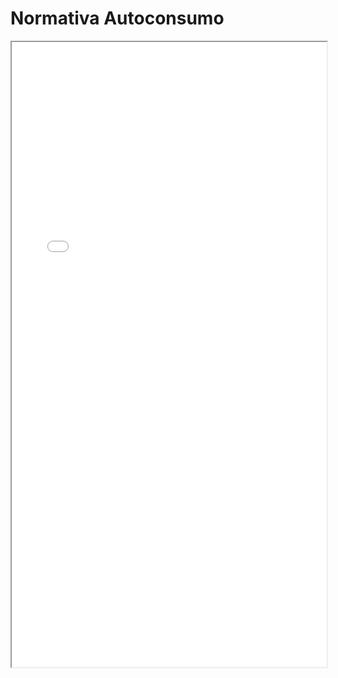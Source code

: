
# Normativa Autoconsumo

<iframe src="../Normativa Autoconsumo.pdf" width="100%" height="1000px"></iframe>

